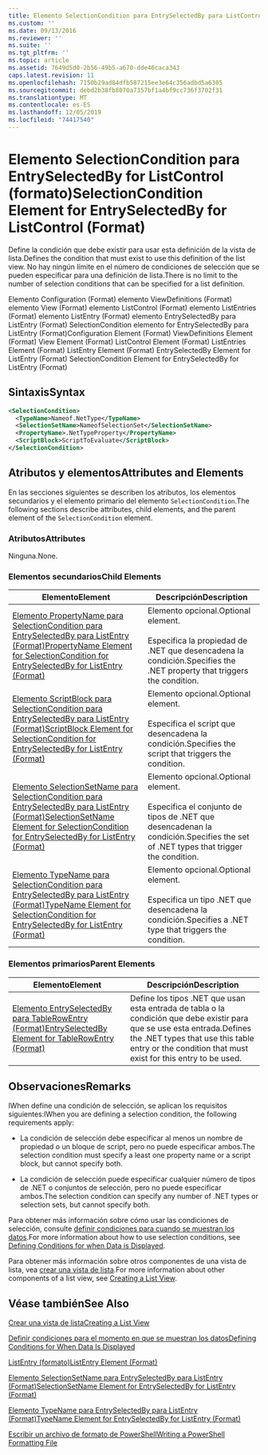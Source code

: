 ```yaml
---
title: Elemento SelectionCondition para EntrySelectedBy para ListControl (Format) | Microsoft Docs
ms.custom: ''
ms.date: 09/13/2016
ms.reviewer: ''
ms.suite: ''
ms.tgt_pltfrm: ''
ms.topic: article
ms.assetid: 7649d5d0-2b56-49b5-a670-dde46caca343
caps.latest.revision: 11
ms.openlocfilehash: 7150b29ad84dfb587215ee3e64c356adbd5a6305
ms.sourcegitcommit: debd2b38fb8070a7357bf1a4bf9cc736f3702f31
ms.translationtype: MT
ms.contentlocale: es-ES
ms.lasthandoff: 12/05/2019
ms.locfileid: "74417540"
---
```

# <a name="selectioncondition-element-for-entryselectedby-for-listcontrol-format"></a><span data-ttu-id="b8667-102">Elemento SelectionCondition para EntrySelectedBy for ListControl (formato)</span><span class="sxs-lookup"><span data-stu-id="b8667-102">SelectionCondition Element for EntrySelectedBy for ListControl (Format)</span></span>

<span data-ttu-id="b8667-103">Define la condición que debe existir para usar esta definición de la vista de lista.</span><span class="sxs-lookup"><span data-stu-id="b8667-103">Defines the condition that must exist to use this definition of the list view.</span></span> <span data-ttu-id="b8667-104">No hay ningún límite en el número de condiciones de selección que se pueden especificar para una definición de lista.</span><span class="sxs-lookup"><span data-stu-id="b8667-104">There is no limit to the number of selection conditions that can be specified for a list definition.</span></span>

<span data-ttu-id="b8667-105">Elemento Configuration (Format) elemento ViewDefinitions (Format) elemento View (Format) elemento ListControl (Format) elemento ListEntries (Format) elemento ListEntry (Format) elemento EntrySelectedBy para ListEntry (Format) SelectionCondition elemento for EntrySelectedBy para ListEntry (Format)</span><span class="sxs-lookup"><span data-stu-id="b8667-105">Configuration Element (Format) ViewDefinitions Element (Format) View Element (Format) ListControl Element (Format) ListEntries Element (Format) ListEntry Element (Format) EntrySelectedBy Element for ListEntry (Format) SelectionCondition Element for EntrySelectedBy for ListEntry (Format)</span></span>

## <a name="syntax"></a><span data-ttu-id="b8667-106">Sintaxis</span><span class="sxs-lookup"><span data-stu-id="b8667-106">Syntax</span></span>

```xml
<SelectionCondition>
  <TypeName>Nameof.NetType</TypeName>
  <SelectionSetName>NameofSelectionSet</SelectionSetName>
  <PropertyName>.NetTypeProperty</PropertyName>
  <ScriptBlock>ScriptToEvaluate</ScriptBlock>
</SelectionCondition>
```

## <a name="attributes-and-elements"></a><span data-ttu-id="b8667-107">Atributos y elementos</span><span class="sxs-lookup"><span data-stu-id="b8667-107">Attributes and Elements</span></span>

<span data-ttu-id="b8667-108">En las secciones siguientes se describen los atributos, los elementos secundarios y el elemento primario del elemento `SelectionCondition`.</span><span class="sxs-lookup"><span data-stu-id="b8667-108">The following sections describe attributes, child elements, and the parent element of the `SelectionCondition` element.</span></span>

### <a name="attributes"></a><span data-ttu-id="b8667-109">Atributos</span><span class="sxs-lookup"><span data-stu-id="b8667-109">Attributes</span></span>

<span data-ttu-id="b8667-110">Ninguna.</span><span class="sxs-lookup"><span data-stu-id="b8667-110">None.</span></span>

### <a name="child-elements"></a><span data-ttu-id="b8667-111">Elementos secundarios</span><span class="sxs-lookup"><span data-stu-id="b8667-111">Child Elements</span></span>

|<span data-ttu-id="b8667-112">Elemento</span><span class="sxs-lookup"><span data-stu-id="b8667-112">Element</span></span>|<span data-ttu-id="b8667-113">Descripción</span><span class="sxs-lookup"><span data-stu-id="b8667-113">Description</span></span>|
|-------------|-----------------|
|[<span data-ttu-id="b8667-114">Elemento PropertyName para SelectionCondition para EntrySelectedBy para ListEntry (Format)</span><span class="sxs-lookup"><span data-stu-id="b8667-114">PropertyName Element for SelectionCondition for EntrySelectedBy for ListEntry (Format)</span></span>](./propertyname-element-for-selectioncondition-for-entryselectedby-for-listcontrol-format.md)|<span data-ttu-id="b8667-115">Elemento opcional.</span><span class="sxs-lookup"><span data-stu-id="b8667-115">Optional element.</span></span><br /><br /> <span data-ttu-id="b8667-116">Especifica la propiedad de .NET que desencadena la condición.</span><span class="sxs-lookup"><span data-stu-id="b8667-116">Specifies the .NET property that triggers the condition.</span></span>|
|[<span data-ttu-id="b8667-117">Elemento ScriptBlock para SelectionCondition para EntrySelectedBy para ListEntry (Format)</span><span class="sxs-lookup"><span data-stu-id="b8667-117">ScriptBlock Element for SelectionCondition for EntrySelectedBy for ListEntry (Format)</span></span>](./scriptblock-element-for-selectioncondition-for-entryselectedby-for-listcontrol-format.md)|<span data-ttu-id="b8667-118">Elemento opcional.</span><span class="sxs-lookup"><span data-stu-id="b8667-118">Optional element.</span></span><br /><br /> <span data-ttu-id="b8667-119">Especifica el script que desencadena la condición.</span><span class="sxs-lookup"><span data-stu-id="b8667-119">Specifies the script that triggers the condition.</span></span>|
|[<span data-ttu-id="b8667-120">Elemento SelectionSetName para SelectionCondition para EntrySelectedBy para ListEntry (Format)</span><span class="sxs-lookup"><span data-stu-id="b8667-120">SelectionSetName Element for SelectionCondition for EntrySelectedBy for ListEntry (Format)</span></span>](./selectionsetname-element-for-selectioncondition-for-entryselectedby-for-listentry-format.md)|<span data-ttu-id="b8667-121">Elemento opcional.</span><span class="sxs-lookup"><span data-stu-id="b8667-121">Optional element.</span></span><br /><br /> <span data-ttu-id="b8667-122">Especifica el conjunto de tipos de .NET que desencadenan la condición.</span><span class="sxs-lookup"><span data-stu-id="b8667-122">Specifies the set of .NET types that trigger the condition.</span></span>|
|[<span data-ttu-id="b8667-123">Elemento TypeName para SelectionCondition para EntrySelectedBy para ListEntry (Format)</span><span class="sxs-lookup"><span data-stu-id="b8667-123">TypeName Element for SelectionCondition for EntrySelectedBy for ListEntry (Format)</span></span>](./typename-element-for-selectioncondition-for-entryselectedby-for-listcontrol-format.md)|<span data-ttu-id="b8667-124">Elemento opcional.</span><span class="sxs-lookup"><span data-stu-id="b8667-124">Optional element.</span></span><br /><br /> <span data-ttu-id="b8667-125">Especifica un tipo .NET que desencadena la condición.</span><span class="sxs-lookup"><span data-stu-id="b8667-125">Specifies a .NET type that triggers the condition.</span></span>|

### <a name="parent-elements"></a><span data-ttu-id="b8667-126">Elementos primarios</span><span class="sxs-lookup"><span data-stu-id="b8667-126">Parent Elements</span></span>

|<span data-ttu-id="b8667-127">Elemento</span><span class="sxs-lookup"><span data-stu-id="b8667-127">Element</span></span>|<span data-ttu-id="b8667-128">Descripción</span><span class="sxs-lookup"><span data-stu-id="b8667-128">Description</span></span>|
|-------------|-----------------|
|[<span data-ttu-id="b8667-129">Elemento EntrySelectedBy para TableRowEntry (Format)</span><span class="sxs-lookup"><span data-stu-id="b8667-129">EntrySelectedBy Element for TableRowEntry (Format)</span></span>](./entryselectedby-element-for-tablerowentry-for-tablecontrol-format.md)|<span data-ttu-id="b8667-130">Define los tipos .NET que usan esta entrada de tabla o la condición que debe existir para que se use esta entrada.</span><span class="sxs-lookup"><span data-stu-id="b8667-130">Defines the .NET types that use this table entry or the condition that must exist for this entry to be used.</span></span>|

## <a name="remarks"></a><span data-ttu-id="b8667-131">Observaciones</span><span class="sxs-lookup"><span data-stu-id="b8667-131">Remarks</span></span>

<span data-ttu-id="b8667-132">lWhen define una condición de selección, se aplican los requisitos siguientes:</span><span class="sxs-lookup"><span data-stu-id="b8667-132">lWhen you are defining a selection condition, the following requirements apply:</span></span>

- <span data-ttu-id="b8667-133">La condición de selección debe especificar al menos un nombre de propiedad o un bloque de script, pero no puede especificar ambos.</span><span class="sxs-lookup"><span data-stu-id="b8667-133">The selection condition must specify a least one property name or a script block, but cannot specify both.</span></span>

- <span data-ttu-id="b8667-134">La condición de selección puede especificar cualquier número de tipos de .NET o conjuntos de selección, pero no puede especificar ambos.</span><span class="sxs-lookup"><span data-stu-id="b8667-134">The selection condition can specify any number of .NET types or selection sets, but cannot specify both.</span></span>

<span data-ttu-id="b8667-135">Para obtener más información sobre cómo usar las condiciones de selección, consulte [definir condiciones para cuando se muestran los datos](./defining-conditions-for-displaying-data.md).</span><span class="sxs-lookup"><span data-stu-id="b8667-135">For more information about how to use selection conditions, see [Defining Conditions for when Data is Displayed](./defining-conditions-for-displaying-data.md).</span></span>

<span data-ttu-id="b8667-136">Para obtener más información sobre otros componentes de una vista de lista, vea [crear una vista de lista](./creating-a-list-view.md).</span><span class="sxs-lookup"><span data-stu-id="b8667-136">For more information about other components of a list view, see [Creating a List View](./creating-a-list-view.md).</span></span>

## <a name="see-also"></a><span data-ttu-id="b8667-137">Véase también</span><span class="sxs-lookup"><span data-stu-id="b8667-137">See Also</span></span>

[<span data-ttu-id="b8667-138">Crear una vista de lista</span><span class="sxs-lookup"><span data-stu-id="b8667-138">Creating a List View</span></span>](./creating-a-list-view.md)

[<span data-ttu-id="b8667-139">Definir condiciones para el momento en que se muestran los datos</span><span class="sxs-lookup"><span data-stu-id="b8667-139">Defining Conditions for When Data Is Displayed</span></span>](./defining-conditions-for-displaying-data.md)

[<span data-ttu-id="b8667-140">ListEntry (formato)</span><span class="sxs-lookup"><span data-stu-id="b8667-140">ListEntry Element (Format)</span></span>](./listentry-element-for-listcontrol-format.md)

[<span data-ttu-id="b8667-141">Elemento SelectionSetName para EntrySelectedBy para ListEntry (Format)</span><span class="sxs-lookup"><span data-stu-id="b8667-141">SelectionSetName Element for EntrySelectedBy for ListEntry (Format)</span></span>](./selectionsetname-element-for-entryselectedby-for-listcontrol-format.md)

[<span data-ttu-id="b8667-142">Elemento TypeName para EntrySelectedBy para ListEntry (Format)</span><span class="sxs-lookup"><span data-stu-id="b8667-142">TypeName Element for EntrySelectedBy for ListEntry (Format)</span></span>](/powershell/scripting/developer/format/typename-element-for-entryselectedby-for-listcontrol-format)

[<span data-ttu-id="b8667-143">Escribir un archivo de formato de PowerShell</span><span class="sxs-lookup"><span data-stu-id="b8667-143">Writing a PowerShell Formatting File</span></span>](./writing-a-powershell-formatting-file.md)
